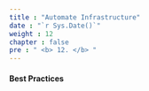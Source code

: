 ```yaml
---
title : "Automate Infrastructure"
date : "`r Sys.Date()`"
weight : 12
chapter : false
pre : " <b> 12. </b> "
---
```



#### Best Practices

